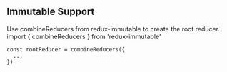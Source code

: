 

## Immutable Support
Use combineReducers from redux-immutable to create the root reducer.
import { combineReducers } from 'redux-immutable'
```
const rootReducer = combineReducers({
  ...
})
```
